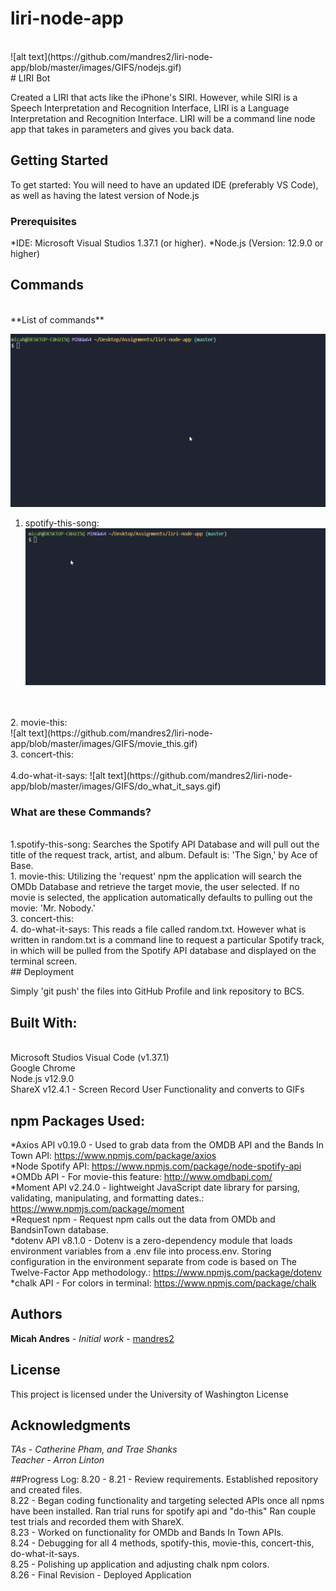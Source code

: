 # liri-node-app
<br>
![alt text](https://github.com/mandres2/liri-node-app/blob/master/images/GIFS/nodejs.gif)
<br>
# LIRI Bot

Created a LIRI that acts like the iPhone's SIRI. However, while SIRI is a Speech Interpretation and Recognition Interface, LIRI is a Language Interpretation and Recognition Interface. LIRI will be a command line node app that takes in parameters and gives you back data.

## Getting Started

To get started: You will need to have an updated IDE (preferably VS Code), as well as having the latest version of Node.js

### Prerequisites

*IDE: Microsoft Visual Studios 1.37.1 (or higher).
*Node.js (Version: 12.9.0 or higher)

## Commands
<br>
**List of commands**

![alt text](https://github.com/mandres2/liri-node-app/blob/master/images/GIFS/list_commands.gif)
<br>

1. spotify-this-song:
![alt text](https://github.com/mandres2/liri-node-app/blob/master/images/GIFS/spotify_this_song.gif)
<br>
<br>
2. movie-this:
<br>
![alt text](https://github.com/mandres2/liri-node-app/blob/master/images/GIFS/movie_this.gif)
<br>
3. concert-this:
<br>
<br>
4.do-what-it-says:
![alt text](https://github.com/mandres2/liri-node-app/blob/master/images/GIFS/do_what_it_says.gif)

### What are these Commands?
<br>
1.spotify-this-song: Searches the Spotify API Database and will pull out the title of the request track, artist, and album. Default is: 'The Sign,' by Ace of Base.
<br>
1. movie-this: Utilizing the 'request' npm the application will search the OMDb Database and retrieve the target movie, the user selected. If no movie is selected, the application automatically defaults to pulling out the movie: 'Mr. Nobody.'
<br>
3. concert-this:
<br>
4. do-what-it-says: This reads a file called random.txt. However what is written in random.txt is a command line to request a particular Spotify track, in which will be pulled from the Spotify API database and displayed on the terminal screen.
<br>
## Deployment

Simply 'git push' the files into GitHub Profile and link repository to BCS.

## Built With:

<br>
Microsoft Studios Visual Code (v1.37.1)
<br>
Google Chrome
<br>
Node.js v12.9.0
<br>
ShareX v12.4.1 - Screen Record User Functionality and converts to GIFs
<br>

## npm Packages Used:
*Axios API v0.19.0 - Used to grab data from the OMDB API and the Bands In Town API: https://www.npmjs.com/package/axios
<br>
*Node Spotify API: https://www.npmjs.com/package/node-spotify-api
<br>
*OMDb API - For movie-this feature: http://www.omdbapi.com/
<br>
*Moment API v2.24.0 - lightweight JavaScript date library for parsing, validating, manipulating, and formatting dates.: https://www.npmjs.com/package/moment
<br>
*Request npm - Request npm calls out the data from OMDb and BandsinTown database.
<br>
*dotenv API v8.1.0 - Dotenv is a zero-dependency module that loads environment variables from a .env file into process.env. Storing configuration in the environment separate from code is based on The Twelve-Factor App methodology.: https://www.npmjs.com/package/dotenv
<br>
*chalk API - For colors in terminal: https://www.npmjs.com/package/chalk

## Authors

**Micah Andres** - *Initial work* - [mandres2](https://github.com/mandres2)

## License

This project is licensed under the University of Washington License

## Acknowledgments
*TAs - Catherine Pham, and Trae Shanks*
<br>
*Teacher - Arron Linton*

##Progress Log:
8.20 - 8.21 - Review requirements. Established repository and created files.
<br>
8.22 - Began coding functionality and targeting selected APIs once all npms have been installed. Ran trial runs for spotify api and "do-this" Ran couple test trials and recorded them with ShareX.
<br>
8.23 - Worked on functionality for OMDb and Bands In Town APIs.
<br>
8.24 - Debugging for all 4 methods, spotify-this, movie-this, concert-this, do-what-it-says.
<br>
8.25 - Polishing up application and adjusting chalk npm colors.
<br>
8.26 - Final Revision - Deployed Application

